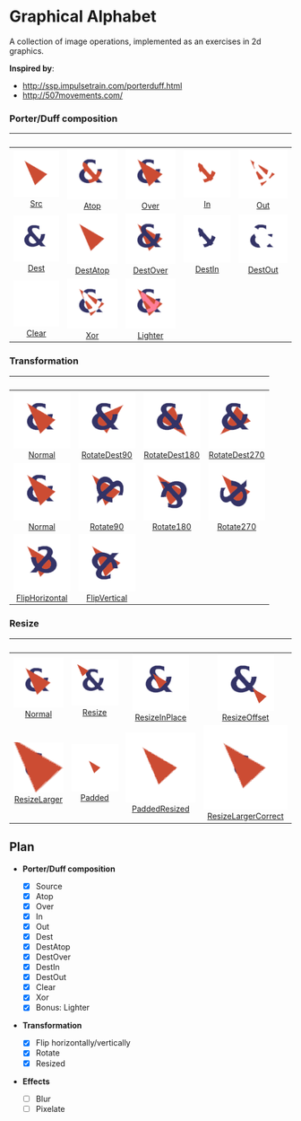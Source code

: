 # Graphical Alphabet

A collection of image operations, implemented as an exercises in 2d graphics.

**Inspired by**:

- http://ssp.impulsetrain.com/porterduff.html
- http://507movements.com/

### Porter/Duff composition

|                               &nbsp;                                |                                     &nbsp;                                      |                                     &nbsp;                                      |                                 &nbsp;                                  |                                   &nbsp;                                    |
| :-----------------------------------------------------------------: | :-----------------------------------------------------------------------------: | :-----------------------------------------------------------------------------: | :---------------------------------------------------------------------: | :-------------------------------------------------------------------------: |
|     ![example:Src](examples/Src.png)<br>[Src](examples/Src.png)     |         ![example:Atop](examples/Atop.png)<br>[Atop](examples/Atop.png)         |         ![example:Over](examples/Over.png)<br>[Over](examples/Over.png)         |         ![example:In](examples/In.png)<br>[In](examples/In.png)         |         ![example:Out](examples/Out.png)<br>[Out](examples/Out.png)         |
|   ![example:Dest](examples/Dest.png)<br>[Dest](examples/Dest.png)   | ![example:DestAtop](examples/DestAtop.png)<br>[DestAtop](examples/DestAtop.png) | ![example:DestOver](examples/DestOver.png)<br>[DestOver](examples/DestOver.png) | ![example:DestIn](examples/DestIn.png)<br>[DestIn](examples/DestIn.png) | ![example:DestOut](examples/DestOut.png)<br>[DestOut](examples/DestOut.png) |
| ![example:Clear](examples/Clear.png)<br>[Clear](examples/Clear.png) |           ![example:Xor](examples/Xor.png)<br>[Xor](examples/Xor.png)           |   ![example:Lighter](examples/Lighter.png)<br>[Lighter](examples/Lighter.png)   |

### Transformation

|                                                 &nbsp;                                                  |                                             &nbsp;                                              |                                               &nbsp;                                                |                                               &nbsp;                                                |
| :-----------------------------------------------------------------------------------------------------: | :---------------------------------------------------------------------------------------------: | :-------------------------------------------------------------------------------------------------: | :-------------------------------------------------------------------------------------------------: |
|                 ![example:Normal](examples/Normal.png)<br>[Normal](examples/Normal.png)                 | ![example:RotateDest90](examples/RotateDest90.png)<br>[RotateDest90](examples/RotateDest90.png) | ![example:RotateDest180](examples/RotateDest180.png)<br>[RotateDest180](examples/RotateDest180.png) | ![example:RotateDest270](examples/RotateDest270.png)<br>[RotateDest270](examples/RotateDest270.png) |
|                 ![example:Normal](examples/Normal.png)<br>[Normal](examples/Normal.png)                 |         ![example:Rotate90](examples/Rotate90.png)<br>[Rotate90](examples/Rotate90.png)         |         ![example:Rotate180](examples/Rotate180.png)<br>[Rotate180](examples/Rotate180.png)         |         ![example:Rotate270](examples/Rotate270.png)<br>[Rotate270](examples/Rotate270.png)         |
| ![example:FlipHorizontal](examples/FlipHorizontal.png)<br>[FlipHorizontal](examples/FlipHorizontal.png) | ![example:FlipVertical](examples/FlipVertical.png)<br>[FlipVertical](examples/FlipVertical.png) |

### Resize

|                                             &nbsp;                                              |                                 &nbsp;                                  |                                               &nbsp;                                                |                                                           &nbsp;                                                            |
| :---------------------------------------------------------------------------------------------: | :---------------------------------------------------------------------: | :-------------------------------------------------------------------------------------------------: | :-------------------------------------------------------------------------------------------------------------------------: |
|             ![example:Normal](examples/Normal.png)<br>[Normal](examples/Normal.png)             | ![example:Resize](examples/Resize.png)<br>[Resize](examples/Resize.png) | ![example:ResizeInPlace](examples/ResizeInPlace.png)<br>[ResizeInPlace](examples/ResizeInPlace.png) |               ![example:ResizeOffset](examples/ResizeOffset.png)<br>[ResizeOffset](examples/ResizeOffset.png)               |
| ![example:ResizeLarger](examples/ResizeLarger.png)<br>[ResizeLarger](examples/ResizeLarger.png) | ![example:Padded](examples/Padded.png)<br>[Padded](examples/Padded.png) | ![example:PaddedResized](examples/PaddedResized.png)<br>[PaddedResized](examples/PaddedResized.png) | ![example:ResizeLargerCorrect](examples/ResizeLargerCorrect.png)<br>[ResizeLargerCorrect](examples/ResizeLargerCorrect.png) |

## Plan

- **Porter/Duff composition**

  - [x] Source
  - [x] Atop
  - [x] Over
  - [x] In
  - [x] Out
  - [x] Dest
  - [x] DestAtop
  - [x] DestOver
  - [x] DestIn
  - [x] DestOut
  - [x] Clear
  - [x] Xor
  - [x] Bonus: Lighter

- **Transformation**

  - [x] Flip horizontally/vertically
  - [x] Rotate
  - [x] Resized

- **Effects**
  - [ ] Blur
  - [ ] Pixelate
